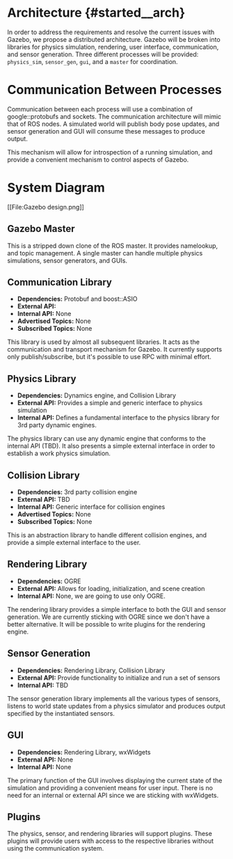 Architecture {#started__arch}
======================

In order to address the requirements and resolve the current issues with Gazebo, we propose a distributed architecture. Gazebo will be broken into libraries for physics simulation, rendering, user interface, communication, and sensor generation. Three different processes will be provided: `physics_sim`, `sensor_gen`, `gui`, and a `master` for coordination. 

Communication Between Processes
==

Communication between each process will use a combination of google::protobufs and sockets. The communication architecture will mimic that of ROS nodes. A simulated world will publish body pose updates, and sensor generation and GUI will consume these messages to produce output.

This mechanism will allow for introspection of a running simulation, and provide a convenient mechanism to control aspects 
of Gazebo.

System Diagram
==
[[File:Gazebo design.png]]

Gazebo Master
--
This is a stripped down clone of the ROS master. It provides namelookup, and topic management. A single master can handle multiple physics simulations, sensor generators, and GUIs. 

Communication Library
--
 * **Dependencies:** Protobuf and boost::ASIO
 * **External API:**
 * **Internal API:** None
 * **Advertised Topics:** None
 * **Subscribed Topics:** None

This library is used by almost all subsequent libraries. It acts as the communication and transport mechanism for Gazebo. It currently supports only publish/subscribe, but it's possible to use RPC with minimal effort. 

Physics Library
--
 * **Dependencies:** Dynamics engine, and Collision Library
 * **External API:** Provides a simple and generic interface to physics simulation
 * **Internal API:** Defines a fundamental interface to the physics library for 3rd party dynamic engines.

The physics library can use any dynamic engine that conforms to the internal API (TBD). It also presents a simple external interface in order to establish a work physics simulation.

Collision Library
--
 * **Dependencies:** 3rd party collision engine
 * **External API:** TBD
 * **Internal API:** Generic interface for collision engines
 * **Advertised Topics:** None
 * **Subscribed Topics:** None

This is an abstraction library to handle different collision engines, and provide a simple external interface to the user.

Rendering Library
--
 * **Dependencies:** OGRE
 * **External API:** Allows for loading, initialization, and scene creation
 * **Internal API:** None, we are going to use only OGRE.

The rendering library provides a simple interface to both the GUI and sensor generation. We are currently sticking with OGRE since we don't have a better alternative. It will be possible to write plugins for the rendering engine.

Sensor Generation
--
 * **Dependencies:** Rendering Library, Collision Library
 * **External API:** Provide functionality to initialize and run a set of sensors
 * **Internal API:** TBD

The sensor generation library implements all the various types of sensors, listens to world state updates from a physics simulator and produces output specified by the instantiated sensors.

GUI
--
 * **Dependencies:** Rendering Library, wxWidgets
 * **External API:** None
 * **Internal API:** None

The primary function of the GUI involves displaying the current state of the simulation and providing a convenient means for user input. There is no need for an internal or external API since we are sticking with wxWidgets. 

Plugins
--
The physics, sensor, and rendering libraries will support plugins. These plugins will provide users with access to the respective libraries without using the communication system.

